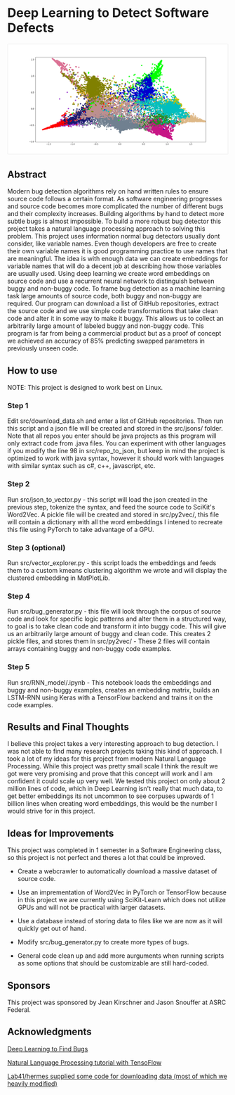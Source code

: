 # Deep Learning to Detect Software Defects

![kmeans](/src/imgs/kmeans.png)

## Abstract
Modern bug detection algorithms rely on hand written rules to ensure source code follows a certain format. As software engineering progresses and source code becomes more complicated the number of different bugs and their complexity increases.  Building algorithms by hand to detect more subtle bugs is almost impossible. To build a more robust bug detector this project takes a natural language processing approach to solving this problem. This project uses information normal bug detectors usually dont consider, like variable names. Even though developers are free to create their own variable names it is good programming practice to use names that are meaningful. The idea is with enough data we can create embeddings for variable names that will do a decent job at describing how those variables are usually used. Using deep learning we create word embeddings on source code and use a recurrent neural network to distinguish between buggy and non-buggy code. To frame bug detection as a machine learning task large amounts of source code, both buggy and non-buggy are required. Our program can download a list of GitHub repositories, extract the source code and we use simple code transformations that take clean code and alter it in some way to make it buggy. This allows us to collect an arbitrarily large amount of labeled buggy and non-buggy code. This program is far from being a commercial product but as a proof of concept we achieved an accuracy of 85% predicting swapped parameters in previously unseen code.

## How to use
NOTE: This project is designed to work best on Linux.

### Step 1
Edit src/download_data.sh and enter a list of GitHub repositories. Then run this script and a json file will be created and stored in the src/jsons/ folder. Note that all repos you enter should be java projects as this program will only extract code from .java files. You can experiment with other languages if you modify the line 98 in src/repo_to_json, but keep in mind the project is optimized to work with java syntax, however it should work with languages with similar syntax such as c#, c++, javascript, etc.

### Step 2
Run src/json_to_vector.py - this script will load the json created in the previous step, tokenize the syntax, and feed the source code to SciKit's Word2Vec. A pickle file will be created and stored in src/py2vec/, this file will contain a dictionary with all the word embeddings I intened to recreate this file using PyTorch to take advantage of a GPU.

### Step 3 (optional)
Run src/vector_explorer.py - this script loads the embeddings and feeds them to a custom kmeans clustering algorithm we wrote and will display the clustered embedding in MatPlotLib.

### Step 4
Run src/bug_generator.py - this file will look through the corpus of source code and look for specific logic patterns and alter them in a structured way, to goal is to take clean code and transform it into buggy code. This will give us an arbitrarily large amount of buggy and clean code. This creates 2 pickle files, and stores them in src/py2vec/ - These 2 files will contain arrays containing buggy and non-buggy code examples.

### Step 5
Run src/RNN_model/.ipynb - This notebook loads the embeddings and buggy and non-buggy examples, creates an embedding matrix, builds an LSTM-RNN using Keras with a TensorFlow backend and trains it on the code examples.

## Results and Final Thoughts
I believe this project takes a very interesting approach to bug detection. I was not able to find many research projects taking this kind of approach. I took a lot of my ideas for this project from modern Natural Language Processing. While this project was pretty small scale I think the result we got were very promising and prove that this concept will work and I am confident it could scale up very well. We tested this project on only about 2 million lines of code, which in Deep Learning isn't really that much data, to get better embeddings its not uncommon to see corpuses upwards of 1 billion lines when creating word embeddings, this would be the number I would strive for in this project. 

## Ideas for Improvements
This project was completed in 1 semester in a Software Engineering class, so this project is not perfect and theres a lot that could be improved.

* Create a webcrawler to automatically download a massive dataset of source code.

* Use an imprementation of Word2Vec in PyTorch or TensorFlow because in this project we are currently using SciKit-Learn which does not utilize GPUs and will not be practical with larger datasets.

* Use a database instead of storing data to files like we are now as it will quickly get out of hand.

* Modify src/bug_generator.py to create more types of bugs.

* General code clean up and add more aurguments when running scripts as some options that should be customizable are still hard-coded.

## Sponsors
This project was sponsored by Jean Kirschner and Jason Snouffer at ASRC Federal.

## Acknowledgments
[Deep Learning to Find Bugs](http://mp.binaervarianz.de/DeepBugs_TR_Nov2017.pdf)

[Natural Language Processing tutorial with TensoFlow](https://github.com/Hvass-Labs/TensorFlow-Tutorials/blob/master/20_Natural_Language_Processing.ipynb)

[Lab41/hermes supplied some code for downloading data (most of which we heavily modified)](https://github.com/Lab41/hermes/tree/master/src/utils/code_etl)

















